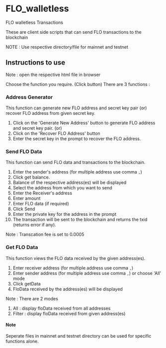 # FLO_walletless
FLO walletless Transactions

These are client side scripts that can send FLO transactions to the blockchain

NOTE : Use respective directory/file for mainnet and testnet

## Instructions to use 

Note : open the respective html file in browser

Choose the function you require. (Click button)
There are 3 functions :

### Address Generator
This function can generate new FLO address and secret key pair (or) recover FLO address from given secret key.
1. Click on the 'Generate New Address' button to generate FLO address and secret key pair.
(or)
1. Click on the 'Recover FLO Address' button 
2. Enter the secret key in the prompt to recover the FLO address. 

### Send FLO Data
This function can send FLO data and transactions to the blockchain.
1. Enter the sender's address (for multiple address use comma `,`)
2. Click get balance.
3. Balance of the respective address(es) will be displayed
4. Select the address from which you want to send
5. Enter the Receiver's address
6. Enter amount 
7. Enter FLO data (if required)
8. Click Send
9. Enter the private key for the address in the prompt
10. The transaction will be sent to the blockchain and returns the txid (returns error if any).

Note : Transcation fee is set to 0.0005

### Get FLO Data
This function views the FLO data received by the given address(es).
1. Enter receiver address (for multiple address use comma `,`)
2. Enter sender address (for multiple address use comma `,`) or choose 'All' mode
3. Click getData
4. FloData received by the address(es) will be displayed

Note : There are 2 modes
1. All : display floData received from all addresses
2. Filter : display floData received from given address(es)


#### Note
Seperate files in mainnet and testnet directory can be used for specific functions alone.
